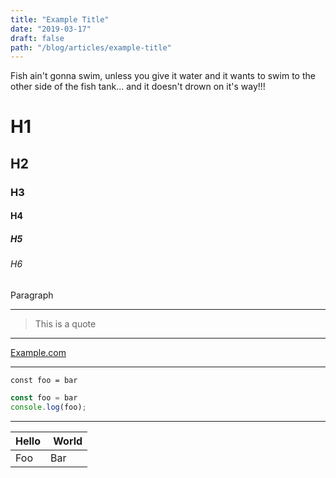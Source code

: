 ```yaml
---
title: "Example Title"
date: "2019-03-17"
draft: false
path: "/blog/articles/example-title"
---
```


Fish ain't gonna swim, unless you give it water and it wants to swim to the other side of the fish tank... and it doesn't drown on it's way!!!

# H1

## H2

### H3

#### H4

##### H5

###### H6

Paragraph

---

> This is a quote

---

[Example.com](example.com)

---

`const foo = bar`

```javascript
const foo = bar
console.log(foo);
```

---

| Hello | World |
|-------|------ |
| Foo   | Bar   |



